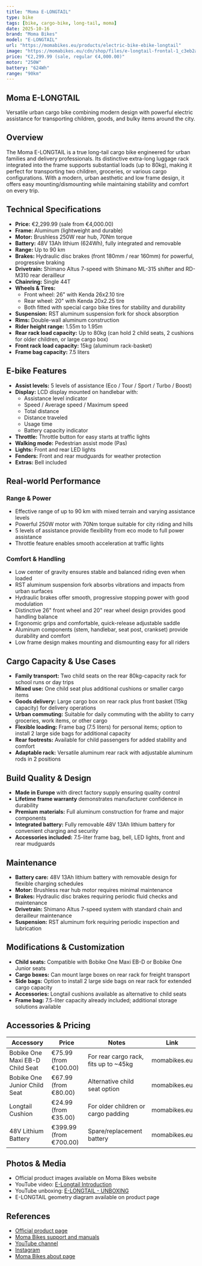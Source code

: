 ```yaml
---
title: "Moma E-LONGTAIL"
type: bike
tags: [bike, cargo-bike, long-tail, moma]
date: 2025-10-16
brand: "Moma Bikes"
model: "E-LONGTAIL"
url: "https://momabikes.eu/products/electric-bike-ebike-longtail"
image: "https://momabikes.eu/cdn/shop/files/e-longtail-frontal-1_c3eb2a4b-1c76-4db4-8af0-e3fb7d86acdb.jpg?v=1713874512"
price: "€2,299.99 (sale, regular €4,000.00)"
motor: "250W"
battery: "624Wh"
range: "90km"
---
```


## Moma E-LONGTAIL

Versatile urban cargo bike combining modern design with powerful electric assistance for transporting children, goods, and bulky items around the city.

## Overview

The Moma E-LONGTAIL is a true long-tail cargo bike engineered for urban families and delivery professionals. Its distinctive extra-long luggage rack integrated into the frame supports substantial loads (up to 80kg), making it perfect for transporting two children, groceries, or various cargo configurations. With a modern, urban aesthetic and low frame design, it offers easy mounting/dismounting while maintaining stability and comfort on every trip.

## Technical Specifications

- **Price:** €2,299.99 (sale from €4,000.00)
- **Frame:** Aluminum (lightweight and durable)
- **Motor:** Brushless 250W rear hub, 70Nm torque
- **Battery:** 48V 13Ah lithium (624Wh), fully integrated and removable
- **Range:** Up to 90 km
- **Brakes:** Hydraulic disc brakes (front 180mm / rear 160mm) for powerful, progressive braking
- **Drivetrain:** Shimano Altus 7-speed with Shimano ML-315 shifter and RD-M310 rear derailleur
- **Chainring:** Single 44T
- **Wheels & Tires:**
  - Front wheel: 26" with Kenda 26x2.10 tire
  - Rear wheel: 20" with Kenda 20x2.25 tire
  - Both fitted with special cargo bike tires for stability and durability
- **Suspension:** RST aluminum suspension fork for shock absorption
- **Rims:** Double-wall aluminum construction
- **Rider height range:** 1.55m to 1.95m
- **Rear rack load capacity:** Up to 80kg (can hold 2 child seats, 2 cushions for older children, or large cargo box)
- **Front rack load capacity:** 15kg (aluminum rack-basket)
- **Frame bag capacity:** 7.5 liters

## E-bike Features

- **Assist levels:** 5 levels of assistance (Eco / Tour / Sport / Turbo / Boost)
- **Display:** LCD display mounted on handlebar with:
  - Assistance level indicator
  - Speed / Average speed / Maximum speed
  - Total distance
  - Distance traveled
  - Usage time
  - Battery capacity indicator
- **Throttle:** Throttle button for easy starts at traffic lights
- **Walking mode:** Pedestrian assist mode (Pas)
- **Lights:** Front and rear LED lights
- **Fenders:** Front and rear mudguards for weather protection
- **Extras:** Bell included

## Real-world Performance

### Range & Power

- Effective range of up to 90 km with mixed terrain and varying assistance levels
- Powerful 250W motor with 70Nm torque suitable for city riding and hills
- 5 levels of assistance provide flexibility from eco mode to full power assistance
- Throttle feature enables smooth acceleration at traffic lights

### Comfort & Handling

- Low center of gravity ensures stable and balanced riding even when loaded
- RST aluminum suspension fork absorbs vibrations and impacts from urban surfaces
- Hydraulic brakes offer smooth, progressive stopping power with good modulation
- Distinctive 26" front wheel and 20" rear wheel design provides good handling balance
- Ergonomic grips and comfortable, quick-release adjustable saddle
- Aluminum components (stem, handlebar, seat post, crankset) provide durability and comfort
- Low frame design makes mounting and dismounting easy for all riders

## Cargo Capacity & Use Cases

- **Family transport:** Two child seats on the rear 80kg-capacity rack for school runs or day trips
- **Mixed use:** One child seat plus additional cushions or smaller cargo items
- **Goods delivery:** Large cargo box on rear rack plus front basket (15kg capacity) for delivery operations
- **Urban commuting:** Suitable for daily commuting with the ability to carry groceries, work items, or other cargo
- **Flexible loading:** Frame bag (7.5 liters) for personal items; option to install 2 large side bags for additional capacity
- **Rear footrests:** Available for child passengers for added stability and comfort
- **Adaptable rack:** Versatile aluminum rear rack with adjustable aluminum rods in 2 positions

## Build Quality & Design

- **Made in Europe** with direct factory supply ensuring quality control
- **Lifetime frame warranty** demonstrates manufacturer confidence in durability
- **Premium materials:** Full aluminum construction for frame and major components
- **Integrated battery:** Fully removable 48V 13Ah lithium battery for convenient charging and security
- **Accessories included:** 7.5-liter frame bag, bell, LED lights, front and rear mudguards

## Maintenance

- **Battery care:** 48V 13Ah lithium battery with removable design for flexible charging schedules
- **Motor:** Brushless rear hub motor requires minimal maintenance
- **Brakes:** Hydraulic disc brakes requiring periodic fluid checks and maintenance
- **Drivetrain:** Shimano Altus 7-speed system with standard chain and derailleur maintenance
- **Suspension:** RST aluminum fork requiring periodic inspection and lubrication

## Modifications & Customization

- **Child seats:** Compatible with Bobike One Maxi EB-D or Bobike One Junior seats
- **Cargo boxes:** Can mount large boxes on rear rack for freight transport
- **Side bags:** Option to install 2 large side bags on rear rack for extended cargo capacity
- **Accessories:** Longtail cushions available as alternative to child seats
- **Frame bag:** 7.5-liter capacity already included; additional storage solutions available

## Accessories & Pricing

| Accessory                       | Price                  | Notes                                 | Link         |
| ------------------------------- | ---------------------- | ------------------------------------- | ------------ |
| Bobike One Maxi EB-D Child Seat | €75.99 (from €100.00)  | For rear cargo rack, fits up to ~45kg | momabikes.eu |
| Bobike One Junior Child Seat    | €67.99 (from €80.00)   | Alternative child seat option         | momabikes.eu |
| Longtail Cushion                | €24.99 (from €35.00)   | For older children or cargo padding   | momabikes.eu |
| 48V Lithium Battery             | €399.99 (from €700.00) | Spare/replacement battery             | momabikes.eu |

## Photos & Media

- Official product images available on Moma Bikes website
- YouTube video: [E-Longtail Introduction](https://www.youtube.com/watch?v=mMuxkhp5vfw)
- YouTube unboxing: [E-LONGTAIL - UNBOXING](https://www.youtube.com/watch?v=2bKGOlKhL5Q)
- E-LONGTAIL geometry diagram available on product page

## References

- [Official product page](https://momabikes.eu/products/electric-bike-ebike-longtail)
- [Moma Bikes support and manuals](https://momabikes.eu/pages/manuals)
- [YouTube channel](https://www.youtube.com/channel/UCppsII01vf0Yh-i7K4HOEjw)
- [Instagram](https://www.instagram.com/momabikes/)
- [Moma Bikes about page](https://momabikes.eu/pages/about-momabikes)
